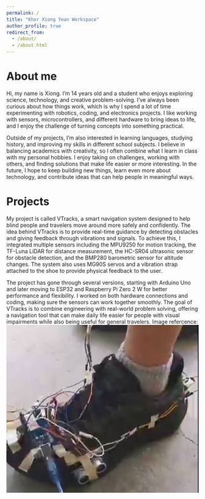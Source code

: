 ```yaml
---
permalink: /
title: "Khor Xiong Yean Workspace"
author_profile: true
redirect_from: 
  - /about/
  - /about.html
---
```


About me
======
Hi, my name is Xiong. I’m 14 years old and a student who enjoys exploring science, technology, and creative problem-solving. I’ve always been curious about how things work, which is why I spend a lot of time experimenting with robotics, coding, and electronics projects. I like working with sensors, microcontrollers, and different hardware to bring ideas to life, and I enjoy the challenge of turning concepts into something practical.

Outside of my projects, I’m also interested in learning languages, studying history, and improving my skills in different school subjects. I believe in balancing academics with creativity, so I often combine what I learn in class with my personal hobbies. I enjoy taking on challenges, working with others, and finding solutions that make life easier or more interesting. In the future, I hope to keep building new things, learn even more about technology, and contribute ideas that can help people in meaningful ways.

Projects
======
My project is called VTracks, a smart navigation system designed to help blind people and travelers move around more safely and confidently. The idea behind VTracks is to provide real-time guidance by detecting obstacles and giving feedback through vibrations and signals. To achieve this, I integrated multiple sensors including the MPU9250 for motion tracking, the TF-Luna LiDAR for distance measurement, the HC-SR04 ultrasonic sensor for obstacle detection, and the BMP280 barometric sensor for altitude changes. The system also uses MG90S servos and a vibration strap attached to the shoe to provide physical feedback to the user.

The project has gone through several versions, starting with Arduino Uno and later moving to ESP32 and Raspberry Pi Zero 2 W for better performance and flexibility. I worked on both hardware connections and coding, making sure the sensors can work together smoothly. The goal of VTracks is to combine engineering with real-world problem solving, offering a navigation tool that can make daily life easier for people with visual impairments while also being useful for general travelers.
Image refercence:
![Alt text](/images/image.png)
